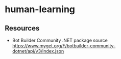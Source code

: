 # human-learning

## Resources

- Bot Builder Community .NET package source \
  <https://www.myget.org/F/botbuilder-community-dotnet/api/v3/index.json>

